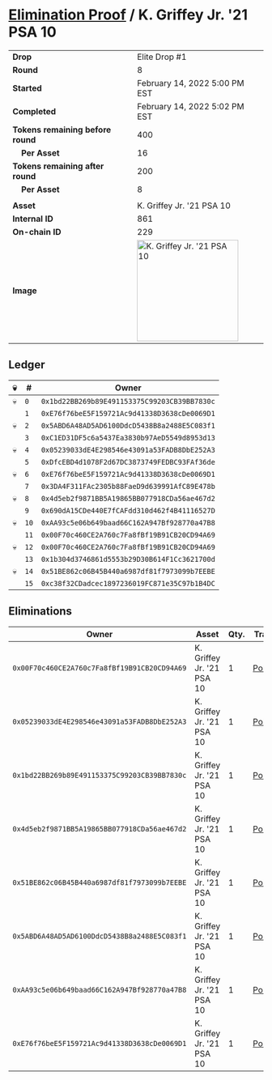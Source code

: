 # [Elimination Proof](./readme.md) / K. Griffey Jr. &#039;21 PSA 10

|||
|---|---|
| **Drop** | Elite Drop #1 |
| **Round** | 8 |
| **Started** | February 14, 2022 5:00 PM EST |
| **Completed** | February 14, 2022 5:02 PM EST |
| **Tokens remaining before round** | 400 |
| **&nbsp;&nbsp;&nbsp;&nbsp;Per Asset** | 16 |
| **Tokens remaining after round** | 200 |
| **&nbsp;&nbsp;&nbsp;&nbsp;Per Asset** | 8 |
| | |
| **Asset** | K. Griffey Jr. &#039;21 PSA 10 |
| **Internal ID** | 861 |
| **On-chain ID** | 229 |
| **Image** | <img src="https://tcdn.blokpax.com/95836cf2-27bc-413a-988b-ae188e57c234/56e31a2f7d1d0eab1712c0464d3df62cf527a5ce9d8b836fea6e33d72bd8c0ff.png" height="200" alt="K. Griffey Jr. &#039;21 PSA 10" /> |

## Ledger

| 💀 | # | Owner |
| --- | --- | --- |
| 💀 | `0` | `0x1bd22BB269b89E491153375C99203CB39BB7830c` |
|  | `1` | `0xE76f76beE5F159721Ac9d41338D3638cDe0069D1` |
| 💀 | `2` | `0x5ABD6A48AD5AD6100DdcD5438B8a2488E5C083f1` |
|  | `3` | `0xC1ED31DF5c6a5437Ea3830b97AeD5549d8953d13` |
| 💀 | `4` | `0x05239033dE4E298546e43091a53FADB8DbE252A3` |
|  | `5` | `0xDfcEBD4d1078F2d67DC3873749FEDBC93FAf36de` |
| 💀 | `6` | `0xE76f76beE5F159721Ac9d41338D3638cDe0069D1` |
|  | `7` | `0x3DA4F311FAc2305b88FaeD9d639991AfC89E478b` |
| 💀 | `8` | `0x4d5eb2f9871BB5A19865BB077918CDa56ae467d2` |
|  | `9` | `0x690dA15CDe440E7fCAFdd310d462f4B41116527D` |
| 💀 | `10` | `0xAA93c5e06b649baad66C162A947Bf928770a47B8` |
|  | `11` | `0x00F70c460CE2A760c7Fa8fBf19B91CB20CD94A69` |
| 💀 | `12` | `0x00F70c460CE2A760c7Fa8fBf19B91CB20CD94A69` |
|  | `13` | `0x1b304d3746861d5553b29D30B614F1Cc3621700d` |
| 💀 | `14` | `0x51BE862c06B45B440a6987df81f7973099b7EEBE` |
|  | `15` | `0xc38f32CDadcec1897236019FC871e35C97b1B4DC` |


## Eliminations

| Owner | Asset | Qty. | Transaction |
| --- | --- | --- | --- |
| `0x00F70c460CE2A760c7Fa8fBf19B91CB20CD94A69` | K. Griffey Jr. '21 PSA 10 | 1 | [Polygonscan](https://polygonscan.com/tx/0xe2ec4a167336b4aa4c425e7a495fdb48a84e5ec11834edbd6030ba44d8b5ba18) |
| `0x05239033dE4E298546e43091a53FADB8DbE252A3` | K. Griffey Jr. '21 PSA 10 | 1 | [Polygonscan](https://polygonscan.com/tx/0x186d732f28568df9a17ce07b53cf82d65864cf60b9801785365e329a4915cc85) |
| `0x1bd22BB269b89E491153375C99203CB39BB7830c` | K. Griffey Jr. '21 PSA 10 | 1 | [Polygonscan](https://polygonscan.com/tx/0x7e7c51b18f9c12434254c658cc8d4f14056c27ccb596dc0caaca6f336cb2e132) |
| `0x4d5eb2f9871BB5A19865BB077918CDa56ae467d2` | K. Griffey Jr. '21 PSA 10 | 1 | [Polygonscan](https://polygonscan.com/tx/0x1e2a9ab7af60c4edc45e3d6e8f931bd36aed3b0875054bf630fc5f231d63af78) |
| `0x51BE862c06B45B440a6987df81f7973099b7EEBE` | K. Griffey Jr. '21 PSA 10 | 1 | [Polygonscan](https://polygonscan.com/tx/0x359075a940553df011e834506a88c3f73bdf066998212533a559ab24ea2ee03f) |
| `0x5ABD6A48AD5AD6100DdcD5438B8a2488E5C083f1` | K. Griffey Jr. '21 PSA 10 | 1 | [Polygonscan](https://polygonscan.com/tx/0x6c79b86fd2307746f47d209f0e3899789ec57a645278657f9b3783b56ba1d5c3) |
| `0xAA93c5e06b649baad66C162A947Bf928770a47B8` | K. Griffey Jr. '21 PSA 10 | 1 | [Polygonscan](https://polygonscan.com/tx/0xf21881c57ccd69d0a5e7765393ad44ba9aeb5d69cf02bec15fe1d22d1fe85ebd) |
| `0xE76f76beE5F159721Ac9d41338D3638cDe0069D1` | K. Griffey Jr. '21 PSA 10 | 1 | [Polygonscan](https://polygonscan.com/tx/0x4752e18406ae35c13a6e813385e7d045d71f64ccde2ac90abbf13ce53e015cba) |
